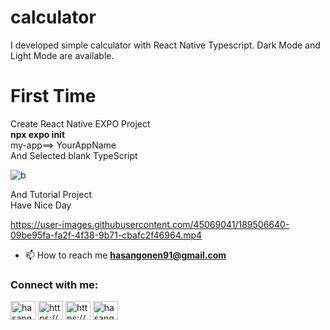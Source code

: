 # calculator

I developed simple calculator with React Native Typescript. Dark Mode and Light Mode are available.

# First Time 
   Create React Native EXPO Project<br/>
 <strong>npx expo init</strong> <br/>
   my-app==> YourAppName<br/>
   And Selected blank TypeScript <br/>
   
![b](https://user-images.githubusercontent.com/45069041/189506841-3bbba027-e1fe-4a43-8e83-8b254fe08f05.PNG)

And Tutorial Project <br/>
Have Nice Day





https://user-images.githubusercontent.com/45069041/189506640-09be95fa-fa2f-4f38-9b71-cbafc2f46964.mp4


- 📫 How to reach me **hasangonen91@gmail.com**

<h3 align="left">Connect with me:</h3>
<p align="left">
<a href="https://twitter.com/hasangonen91" target="blank"><img align="center" src="https://raw.githubusercontent.com/rahuldkjain/github-profile-readme-generator/master/src/images/icons/Social/twitter.svg" alt="hasangonen91" height="30" width="40" /></a>
<a href="https://linkedin.com/in/https://www.linkedin.com/in/hasangonen91" target="blank"><img align="center" src="https://raw.githubusercontent.com/rahuldkjain/github-profile-readme-generator/master/src/images/icons/Social/linked-in-alt.svg" alt="https://www.linkedin.com/in/hasangonen91" height="30" width="40" /></a>
<a href="https://stackoverflow.com/users/https://stackoverflow.com/users/14456602/hasan-gonen" target="blank"><img align="center" src="https://raw.githubusercontent.com/rahuldkjain/github-profile-readme-generator/master/src/images/icons/Social/stack-overflow.svg" alt="https://stackoverflow.com/users/14456602/hasan-gonen" height="30" width="40" /></a>
<a href="https://instagram.com/hasangonen91" target="blank"><img align="center" src="https://raw.githubusercontent.com/rahuldkjain/github-profile-readme-generator/master/src/images/icons/Social/instagram.svg" alt="hasangonen91" height="30" width="40" /></a>
</p>




